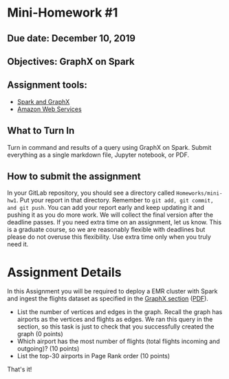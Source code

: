 # Mini-Homework #1

## Due date: December 10, 2019

## Objectives: GraphX on Spark

## Assignment tools: 

- [Spark and GraphX](https://aws.amazon.com/EMR/)
- [Amazon Web Services](https://aws.amazon.com)

## What to Turn In

Turn in command and results of a query using GraphX on Spark. Submit everything as a single markdown file, Jupyter notebook, or PDF.

## How to submit the assignment

In your GitLab repository, you should see a directory called `Homeworks/mini-hw1`. Put your
report in that directory. Remember to `git add, git commit, and git
push`. You can add your report early and keep updating it and
pushing it as you do more work. We will collect the final version after the
deadline passes. If you need extra time on an assignment, let us
know. This is a graduate course, so we are reasonably flexible with
deadlines but please do not overuse this flexibility. Use extra time
only when you truly need it.

# Assignment Details

In this Assignment you will be required to deploy a EMR cluster with Spark and ingest the flights dataset as specified in the [GraphX section](https://courses.cs.washington.edu/courses/csed516/19au/sections/graphx-airports.ipynb) ([PDF](https://courses.cs.washington.edu/courses/csed516/19au/sections/graphx.pdf)).

- List the number of vertices and edges in the graph. Recall the graph has airports as the vertices and flights as edges.  We ran this query in the section, so this task is just  to check that you successfully created the graph (0 points)
- Which airport has the most number of flights (total flights incoming and outgoing)? (10 points)
- List the top-30 airports in Page Rank order (10 points)

That's it!

